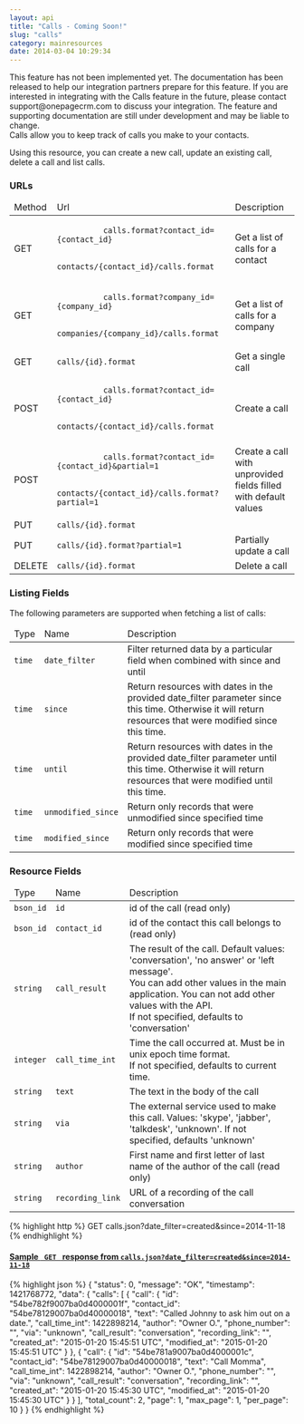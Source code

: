 ```yaml
---
layout: api
title: "Calls - Coming Soon!"
slug: "calls"
category: mainresources
date: 2014-03-04 10:29:34
---
```

<div class="alert alert-danger">This feature has not been implemented yet. The documentation has been released to help our integration partners prepare for this feature.
If you are interested in integrating with the Calls feature in the future, please contact support@onepagecrm.com to discuss your integration.
The feature and supporting documentation are still under development and may be liable to change.
</div>
Calls allow you to keep track of calls you make to your contacts.

Using this resource, you can create a new call, update an existing call, delete a call and list calls.

### URLs


<table class="table table-striped table-bordered">
  <thead>
    <tr>
      <td>Method</td>
      <td>Url</td>
      <td>Description</td>
    </tr>
  </thead>
  <tbody>
    <tr>
      <td><span class="get-text">GET</span></td>
      <td>
        <code class="bluetext">
          calls.format?contact_id={contact_id}<br/>
          contacts/{contact_id}/calls.format
        </code>
      </td>
      <td>Get a list of calls for a contact</td>
    </tr>
    <tr>
      <td><span class="get-text">GET</span></td>
      <td>
        <code class="bluetext">
          calls.format?company_id={company_id}<br/>
          companies/{company_id}/calls.format
        </code>
      </td>
      <td>Get a list of calls for a company</td>
    </tr>
    <tr>
      <td><span class="get-text">GET</span></td>
      <td>
        <code class="bluetext">calls/{id}.format</code>
      </td>
      <td>Get a single call</td>
    </tr>
    <tr>
      <td><span class="post-text">POST</span></td>
      <td>
        <code class="bluetext">
          calls.format?contact_id={contact_id}<br/>
          contacts/{contact_id}/calls.format
        </code>
      </td>
      <td>Create a call</td>
    </tr>
    <tr>
      <td><span class="post-text">POST</span></td>
      <td>
        <code class="bluetext">
          calls.format?contact_id={contact_id}&partial=1<br/>
          contacts/{contact_id}/calls.format?partial=1
        </code>
      </td>
      <td>Create a call with unprovided <br/>fields filled with default values</td>
    </tr>
    <tr>
      <td><span class="put-text">PUT</span></td>
      <td>
        <code class="bluetext">calls/{id}.format</code>
      </td>
      <td></Update a contacttd>
    </tr>
    <tr>
      <td><span class="put-text">PUT</span></td>
      <td>
        <code class="bluetext">calls/{id}.format?partial=1</code>
      </td>
      <td>Partially update a call</td>
    </tr>
    <tr>
      <td><span class="delete-text">DELETE</span></td>
      <td>
        <code class="bluetext">calls/{id}.format</code>
      </td>
      <td>Delete a call</td>
    </tr>
  </tbody>
</table>


### Listing Fields
The following parameters are supported when fetching a list of calls:


<table class="table table-striped table-bordered">
  <thead>
    <tr>
      <td>Type</td>
      <td>Name</td>
      <td>Description</td>
    </tr>
  </thead>
  <tbody>
    <tr>
      <td class="nowrap"><code class="redtext">time</code></td>
      <td><code class="bluetext">date_filter</code></td>
      <td>Filter returned data by a particular field when combined with since and until</td>
    </tr>
    <tr>
      <td><code class="redtext">time</code></td>
      <td><code class="bluetext">since</code></td>
      <td>Return resources with dates in the provided date_filter parameter since this time. Otherwise it will return resources that were modified since this time.</td>
    </tr>
    <tr>
      <td><code class="redtext">time</code></td>
      <td><code class="bluetext">until</code></td>
      <td>Return resources with dates in the provided date_filter parameter until this time. Otherwise it will return resources that were modified until this time.</td>
    </tr>
    <tr>
      <td><code class="redtext">time</code></td>
      <td class="nowrap"><code class="bluetext">unmodified_since</code></td>
      <td>Return only records that were unmodified since specified time</td>
    </tr>
    <tr>
      <td><code class="redtext">time</code></td>
      <td><code class="bluetext">modified_since</code></td>
      <td>Return only records that were modified since specified time</td>
    </tr>
  </tbody>
</table>


### Resource Fields

<table class="table table-striped table-bordered">
  <thead>
    <tr>
      <td>Type</td>
      <td>Name</td>
      <td>Description</td>
    </tr>
  </thead>
  <tbody>
    <tr>
      <td><code class="redtext">bson_id</code></td>
      <td><code class="bluetext">id</code></td>
      <td>id of the call (read only)</td>
    </tr>
    <tr>
      <td><code class="redtext">bson_id</code></td>
      <td><code class="bluetext">contact_id</code></td>
      <td>id of the contact this call belongs to (read only)</td>
    </tr>
    <tr>
      <td><code class="redtext">string</code></td>
      <td><code class="bluetext">call_result</code></td>
      <td>The result of the call. Default values: 'conversation', 'no answer' or 'left message'.
        <br>You can add other values in the main application. You can not add other values with the API.
        <br>If not specified, defaults to 'conversation'</td>
    </tr>
    <tr>
      <td><code class="redtext">integer</code></td>
      <td><code class="bluetext">call_time_int</code></td>
      <td>Time the call occurred at. Must be in unix epoch time format. 
      <br>If not specified, defaults to current time.</td>
    </tr>
    <tr>
      <td><code class="redtext">string</code></td>
      <td><code class="bluetext">text</code></td>
      <td>The text in the body of the call</td>
    </tr>
    <tr>
      <td><code class="redtext">string</code></td>
      <td><code class="bluetext">via</code></td>
      <td>The external service used to make this call. Values: 'skype', 'jabber', 'talkdesk', 'unknown'. If not specified, defaults 'unknown'</td>
    </tr>
    <tr>
      <td><code class="redtext">string</code></td>
      <td><code class="bluetext">author</code></td>
      <td>First name and first letter of last name of the author of the call (read only)</td>
    </tr>
    <tr>
      <td><code class="redtext">string</code></td>
      <td><code class="bluetext">recording_link</code></td>
      <td>URL of a recording of the call conversation</td>
    </tr>
  </tbody>
</table>

{% highlight http %} GET calls.json?date_filter=created&since=2014-11-18 {% endhighlight %}
<div class="panel panel-default">
  <div class="panel-heading">
    <h4 class="panel-title">
      <a data-toggle="collapse"  href="#callsjson">
        Sample <code> GET </code> response from <code>calls.json?date_filter=created&since=2014-11-18</code>
      </a>
    </h4>
  </div>
  <div id="callsjson" class="panel-collapse collapse">
    <div class="panel-body">
{% highlight json %}
{
  "status": 0,
  "message": "OK",
  "timestamp": 1421768772,
  "data": {
    "calls": [
      {
        "call": {
          "id": "54be782f9007ba0d4000001f",
          "contact_id": "54be78129007ba0d40000018",
          "text": "Called Johnny to ask him out on a date.",
          "call_time_int": 1422898214,
          "author": "Owner O.",
          "phone_number": "",
          "via": "unknown",
          "call_result": "conversation",
          "recording_link": "",
          "created_at": "2015-01-20 15:45:51 UTC",
          "modified_at": "2015-01-20 15:45:51 UTC"
        }
      },
      {
        "call": {
          "id": "54be781a9007ba0d4000001c",
          "contact_id": "54be78129007ba0d40000018",
          "text": "Call Momma",
          "call_time_int": 1422898214,
          "author": "Owner O.",
          "phone_number": "",
          "via": "unknown",
          "call_result": "conversation",
          "recording_link": "",
          "created_at": "2015-01-20 15:45:30 UTC",
          "modified_at": "2015-01-20 15:45:30 UTC"
        }
      }
    ],
    "total_count": 2,
    "page": 1,
    "max_page": 1,
    "per_page": 10
  }
}
{% endhighlight %}
      </div>
    </div>
  </div>
